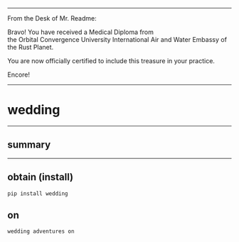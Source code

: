 




******

From the Desk of Mr. Readme:

Bravo!  You have received a Medical Diploma from   
the Orbital Convergence University International Air 
and Water Embassy of the Rust Planet.  

You are now officially certified to include this 
treasure in your practice.

Encore!

******


# wedding

---

## summary
		
		
---		
		
## obtain (install)
```
pip install wedding
```

## on
```
wedding adventures on
```